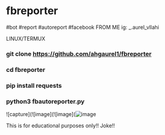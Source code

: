 # fbreporter
#bot #report #autoreport #facebook
FROM ME
ig: _.aurel_vllahi

LINUX/TERMUX

### git clone https://github.com/ahgaurel1/fbreporter

### cd fbreporter

### pip install requests

### python3 fbautoreporter.py

![capture](![image](![image](![image](https://user-images.githubusercontent.com/94483858/157424252-9fae8d5e-f281-4bff-9995-a693a6205526.png)


This is for educational purposes only!!
Joke!!









